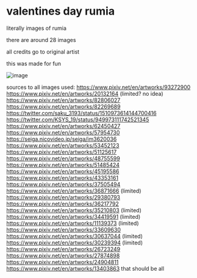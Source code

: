 # valentines day rumia
 literally images of rumia 
 
there are around 28 images

all credits go to original artist

this was made for fun

![image](https://user-images.githubusercontent.com/91802844/219801400-15ff0cf1-0e8a-4a88-a3fb-8b838cd7d555.png)

sources to all images used:
https://www.pixiv.net/en/artworks/93272900
https://www.pixiv.net/en/artworks/20132164 (limited? no idea)
https://www.pixiv.net/en/artworks/82806027
https://www.pixiv.net/en/artworks/82269689
https://twitter.com/saku_3193/status/1510973614144700416
https://twitter.com/KSYS_19/status/949973111742521345
https://www.pixiv.net/en/artworks/62450427
https://www.pixiv.net/en/artworks/57954730
https://seiga.nicovideo.jp/seiga/im3620036
https://www.pixiv.net/en/artworks/53452123
https://www.pixiv.net/en/artworks/51125617
https://www.pixiv.net/en/artworks/48755599
https://www.pixiv.net/en/artworks/51485424
https://www.pixiv.net/en/artworks/45195586
https://www.pixiv.net/en/artworks/43353161
https://www.pixiv.net/en/artworks/37505494
https://www.pixiv.net/en/artworks/36871666 (limited)
https://www.pixiv.net/en/artworks/29380793
https://www.pixiv.net/en/artworks/36217792
https://www.pixiv.net/en/artworks/35210803 (limited)
https://www.pixiv.net/en/artworks/34419591 (limited)
https://www.pixiv.net/en/artworks/11139373 (limited)
https://www.pixiv.net/en/artworks/33609630
https://www.pixiv.net/en/artworks/30637044 (limited)
https://www.pixiv.net/en/artworks/30239394 (limited)
https://www.pixiv.net/en/artworks/26723249
https://www.pixiv.net/en/artworks/27874898
https://www.pixiv.net/en/artworks/24904811
https://www.pixiv.net/en/artworks/13403863
that should be all
